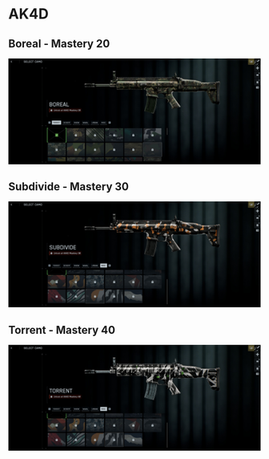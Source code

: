 # AK4D

## Boreal - Mastery 20
![Boreal](Boreal.jpg)
## Subdivide - Mastery 30
![Subdivide](Subdivide.jpg)
## Torrent - Mastery 40
![Torrent](Torrent.jpg)